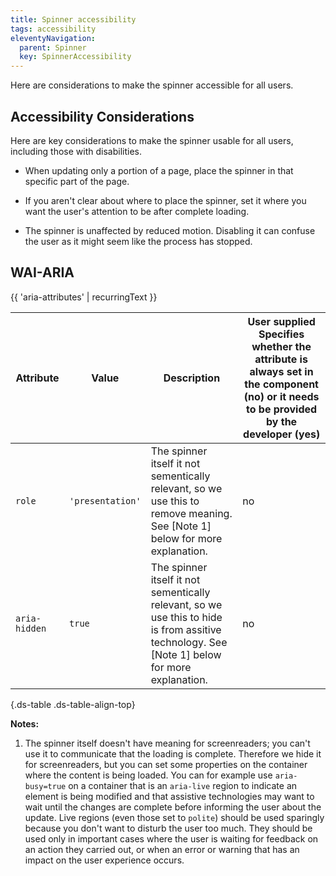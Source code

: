 ```yaml
---
title: Spinner accessibility
tags: accessibility
eleventyNavigation:
  parent: Spinner
  key: SpinnerAccessibility
---
```

<section>

Here are considerations to make the spinner accessible for all users.

</section>


<section> 

## Accessibility Considerations

Here are key considerations to make the spinner usable for all users, including those with disabilities.

  - When updating only a portion of a page, place the spinner in that specific part of the page.

  - If you aren't clear about where to place the spinner, set it where you want the user's attention to be after complete loading.

  - The spinner is unaffected by reduced motion. Disabling it can confuse the user as it might seem like the process has stopped.

</section>


<section>

## WAI-ARIA

{{ 'aria-attributes' | recurringText }}

|Attribute|Value|Description|User supplied  <sl-icon name="info" aria-describedby="tooltip1" size="md"></sl-icon><sl-tooltip id="tooltip1">Specifies whether the attribute is always set in the component (no) or it needs to be provided by the developer (yes)</sl-tooltip>|
|-|-|-|-|
|`role`| `'presentation'` | The spinner itself it not sementically relevant, so we use this to remove meaning. See [Note 1] below for more explanation.| no |
|`aria-hidden`| `true` | The spinner itself it not sementically relevant, so we use this to hide is from assitive technology. See [Note 1] below for more explanation.| no |

{.ds-table .ds-table-align-top}

**Notes:** 
1. The spinner itself doesn't have meaning for screenreaders; you can't use it to communicate that the loading is complete. Therefore we hide it for screenreaders, but you can set some properties on the container where the content is being loaded. You can for example use `aria-busy=true` on a container that is an `aria-live` region to indicate an element is being modified and that assistive technologies may want to wait until the changes are complete before informing the user about the update. 
Live regions (even those set to `polite`) should be used sparingly because you don't want to disturb the user too much. They should be used only in important cases where the user is waiting for feedback on an action they carried out, or when an error or warning that has an impact on the user experience occurs.
</section>
